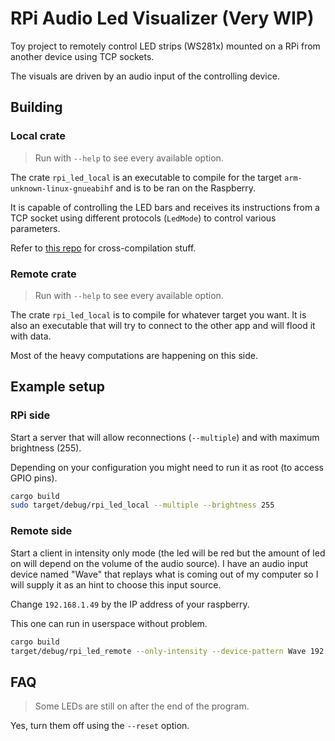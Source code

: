 # RPi Audio Led Visualizer (Very WIP)

Toy project to remotely control LED strips (WS281x) mounted on a RPi from another device using TCP sockets.

The visuals are driven by an audio input of the controlling device.

## Building
### Local crate
> Run with `--help` to see every available option.

The crate `rpi_led_local` is an executable to compile for the target `arm-unknown-linux-gnueabihf` and is to be ran on the Raspberry.

It is capable of controlling the LED bars and receives its instructions from a TCP socket using different protocols (`LedMode`) to control various parameters.

Refer to [this repo](https://github.com/rpi-ws281x/rpi-ws281x-rust) for cross-compilation stuff.

### Remote crate
> Run with `--help` to see every available option.

The crate `rpi_led_local` is to compile for whatever target you want. It is also an executable that will try to connect to the other app and will flood it with data.

Most of the heavy computations are happening on this side.

## Example setup
### RPi side
Start a server that will allow reconnections (`--multiple`) and with maximum brightness (255).

Depending on your configuration you might need to run it as root (to access GPIO pins).
```bash
cargo build
sudo target/debug/rpi_led_local --multiple --brightness 255
```

### Remote side
Start a client in intensity only mode (the led will be red but the amount of led on will depend on the volume of the audio source).
I have an audio input device named "Wave" that replays what is coming out of my computer so I will supply it as an hint to choose this input source.

Change `192.168.1.49` by the IP address of your raspberry.

This one can run in userspace without problem.
```bash
cargo build
target/debug/rpi_led_remote --only-intensity --device-pattern Wave 192.168.1.49:20200
```

## FAQ

> Some LEDs are still on after the end of the program.

Yes, turn them off using the `--reset` option.
